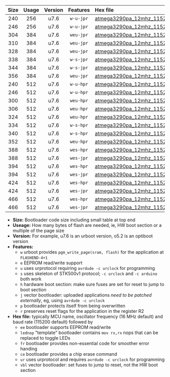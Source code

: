 |Size|Usage|Version|Features|Hex file|
|:-:|:-:|:-:|:-:|:--|
|240|256|u7.6|`w-u-jpr`|[atmega3290pa_12mhz_115200bps_ur_vbl.hex](https://raw.githubusercontent.com/stefanrueger/urboot/main/atmega3290pa_12mhz_115200bps_ur_vbl.hex)|
|246|256|u7.6|`w-u-jpr`|[atmega3290pa_12mhz_115200bps_lednop_ur_vbl.hex](https://raw.githubusercontent.com/stefanrueger/urboot/main/atmega3290pa_12mhz_115200bps_lednop_ur_vbl.hex)|
|304|384|u7.6|`weu-jpr`|[atmega3290pa_12mhz_115200bps_ee_ur_vbl.hex](https://raw.githubusercontent.com/stefanrueger/urboot/main/atmega3290pa_12mhz_115200bps_ee_ur_vbl.hex)|
|310|384|u7.6|`weu-jpr`|[atmega3290pa_12mhz_115200bps_ee_lednop_ur_vbl.hex](https://raw.githubusercontent.com/stefanrueger/urboot/main/atmega3290pa_12mhz_115200bps_ee_lednop_ur_vbl.hex)|
|328|384|u7.6|`weu-jpr`|[atmega3290pa_12mhz_115200bps_ee_lednop_fr_ur_vbl.hex](https://raw.githubusercontent.com/stefanrueger/urboot/main/atmega3290pa_12mhz_115200bps_ee_lednop_fr_ur_vbl.hex)|
|338|384|u7.6|`w-s-jpr`|[atmega3290pa_12mhz_115200bps_vbl.hex](https://raw.githubusercontent.com/stefanrueger/urboot/main/atmega3290pa_12mhz_115200bps_vbl.hex)|
|344|384|u7.6|`w-s-jpr`|[atmega3290pa_12mhz_115200bps_lednop_vbl.hex](https://raw.githubusercontent.com/stefanrueger/urboot/main/atmega3290pa_12mhz_115200bps_lednop_vbl.hex)|
|356|384|u7.6|`weu-jpr`|[atmega3290pa_12mhz_115200bps_ee_lednop_fr_ce_ur_vbl.hex](https://raw.githubusercontent.com/stefanrueger/urboot/main/atmega3290pa_12mhz_115200bps_ee_lednop_fr_ce_ur_vbl.hex)|
|240|512|u7.6|`w-u-hpr`|[atmega3290pa_12mhz_115200bps_ur.hex](https://raw.githubusercontent.com/stefanrueger/urboot/main/atmega3290pa_12mhz_115200bps_ur.hex)|
|246|512|u7.6|`w-u-hpr`|[atmega3290pa_12mhz_115200bps_lednop_ur.hex](https://raw.githubusercontent.com/stefanrueger/urboot/main/atmega3290pa_12mhz_115200bps_lednop_ur.hex)|
|300|512|u7.6|`weu-hpr`|[atmega3290pa_12mhz_115200bps_ee_ur.hex](https://raw.githubusercontent.com/stefanrueger/urboot/main/atmega3290pa_12mhz_115200bps_ee_ur.hex)|
|306|512|u7.6|`weu-hpr`|[atmega3290pa_12mhz_115200bps_ee_lednop_ur.hex](https://raw.githubusercontent.com/stefanrueger/urboot/main/atmega3290pa_12mhz_115200bps_ee_lednop_ur.hex)|
|324|512|u7.6|`weu-hpr`|[atmega3290pa_12mhz_115200bps_ee_lednop_fr_ur.hex](https://raw.githubusercontent.com/stefanrueger/urboot/main/atmega3290pa_12mhz_115200bps_ee_lednop_fr_ur.hex)|
|334|512|u7.6|`w-s-hpr`|[atmega3290pa_12mhz_115200bps.hex](https://raw.githubusercontent.com/stefanrueger/urboot/main/atmega3290pa_12mhz_115200bps.hex)|
|340|512|u7.6|`w-s-hpr`|[atmega3290pa_12mhz_115200bps_lednop.hex](https://raw.githubusercontent.com/stefanrueger/urboot/main/atmega3290pa_12mhz_115200bps_lednop.hex)|
|352|512|u7.6|`weu-hpr`|[atmega3290pa_12mhz_115200bps_ee_lednop_fr_ce_ur.hex](https://raw.githubusercontent.com/stefanrueger/urboot/main/atmega3290pa_12mhz_115200bps_ee_lednop_fr_ce_ur.hex)|
|388|512|u7.6|`wes-hpr`|[atmega3290pa_12mhz_115200bps_ee.hex](https://raw.githubusercontent.com/stefanrueger/urboot/main/atmega3290pa_12mhz_115200bps_ee.hex)|
|388|512|u7.6|`wes-jpr`|[atmega3290pa_12mhz_115200bps_ee_vbl.hex](https://raw.githubusercontent.com/stefanrueger/urboot/main/atmega3290pa_12mhz_115200bps_ee_vbl.hex)|
|394|512|u7.6|`wes-hpr`|[atmega3290pa_12mhz_115200bps_ee_lednop.hex](https://raw.githubusercontent.com/stefanrueger/urboot/main/atmega3290pa_12mhz_115200bps_ee_lednop.hex)|
|394|512|u7.6|`wes-jpr`|[atmega3290pa_12mhz_115200bps_ee_lednop_vbl.hex](https://raw.githubusercontent.com/stefanrueger/urboot/main/atmega3290pa_12mhz_115200bps_ee_lednop_vbl.hex)|
|424|512|u7.6|`wes-hpr`|[atmega3290pa_12mhz_115200bps_ee_lednop_fr.hex](https://raw.githubusercontent.com/stefanrueger/urboot/main/atmega3290pa_12mhz_115200bps_ee_lednop_fr.hex)|
|424|512|u7.6|`wes-jpr`|[atmega3290pa_12mhz_115200bps_ee_lednop_fr_vbl.hex](https://raw.githubusercontent.com/stefanrueger/urboot/main/atmega3290pa_12mhz_115200bps_ee_lednop_fr_vbl.hex)|
|466|512|u7.6|`wes-hpr`|[atmega3290pa_12mhz_115200bps_ee_lednop_fr_ce.hex](https://raw.githubusercontent.com/stefanrueger/urboot/main/atmega3290pa_12mhz_115200bps_ee_lednop_fr_ce.hex)|
|466|512|u7.6|`wes-jpr`|[atmega3290pa_12mhz_115200bps_ee_lednop_fr_ce_vbl.hex](https://raw.githubusercontent.com/stefanrueger/urboot/main/atmega3290pa_12mhz_115200bps_ee_lednop_fr_ce_vbl.hex)|

- **Size:** Bootloader code size including small table at top end
- **Useage:** How many bytes of flash are needed, ie, HW boot section or a multiple of the page size
- **Version:** For example, u7.6 is an urboot version, o5.2 is an optiboot version
- **Features:**
  + `w` urboot provides `pgm_write_page(sram, flash)` for the application at `FLASHEND-4+1`
  + `e` EEPROM read/write support
  + `u` uses urprotocol requiring `avrdude -c urclock` for programming
  + `s` uses skeleton of STK500v1 protocol; `-c urclock` and `-c arduino` both work
  + `h` hardware boot section: make sure fuses are set for reset to jump to boot section
  + `j` vector bootloader: uploaded applications *need to be patched externally*, eg, using `avrdude -c urclock`
  + `p` bootloader protects itself from being overwritten
  + `r` preserves reset flags for the application in the register R2
- **Hex file:** typically MCU name, oscillator frequency (16 MHz default) and baud rate (115200 default) followed by
  + `ee` bootloader supports EEPROM read/write
  + `lednop` "template" bootloader contains `mov rx,rx` nops that can be replaced to toggle LEDs
  + `fr` bootloader provides non-essential code for smoother error handing
  + `ce` bootloader provides a chip erase command
  + `ur` uses urprotocol and requires `avrdude -c urclock` for programming
  + `vbl` vector bootloader: set fuses to jump to reset, not the HW boot section
